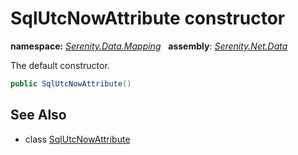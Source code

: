 # SqlUtcNowAttribute constructor
**namespace:** *[Serenity.Data.Mapping](../../README.md#serenity.data.mapping-namespace)*   **assembly**: *[Serenity.Net.Data](../../README.md)*

The default constructor.

```csharp
public SqlUtcNowAttribute()
```

## See Also

* class [SqlUtcNowAttribute](../SqlUtcNowAttribute.md)